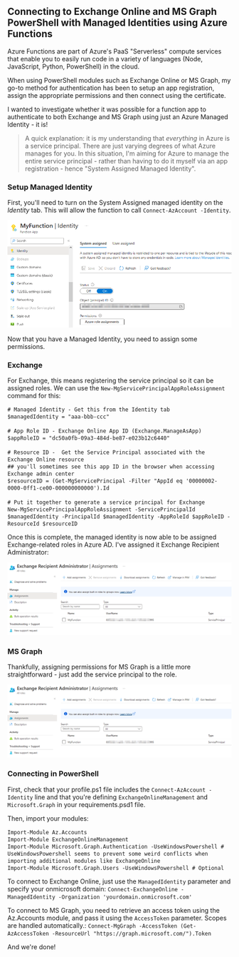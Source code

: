## Connecting to Exchange Online and MS Graph PowerShell with Managed Identities using Azure Functions

Azure Functions are part of Azure's PaaS "Serverless" compute services that enable you to easily run code in a variety of languages (Node, JavaScript, Python, PowerShell) in the cloud.

When using PowerShell modules such as Exchange Online or MS Graph, my go-to method for authentication has been to setup an app registration, assign the appropriate permissions and then connect using the certificate.

I wanted to investigate whether it was possible for a function app to authenticate to both Exchange and MS Graph using just an Azure Managed Identity - it is!

> A quick explanation: it is my understanding that *everything* in Azure is a service principal. There are just varying degrees of what Azure manages for you. In this situation, I'm aiming for Azure to manage the entire service principal - rather than having to do it myself via an app registration - hence "System Assigned Managed Identity".

### Setup Managed Identity

First, you'll need to turn on the System Assigned managed identity on the *Identity* tab. This will allow the function to call `Connect-AzAccount -Identity`.

![identity.png](/img/2022-12-13-func-managed-id/identity.png)

Now that you have a Managed Identity, you need to assign some permissions.

### Exchange

For Exchange, this means registering the service principal so it can be assigned roles. We can use the `New-MgServicePrincipalAppRoleAssignment` command for this:

```
# Managed Identity - Get this from the Identity tab
$managedIdentity = "aaa-bbb-ccc"

# App Role ID - Exchange Online App ID (Exchange.ManageAsApp)
$appRoleID = "dc50a0fb-09a3-484d-be87-e023b12c6440"

# Resource ID -  Get the Service Principal associated with the Exchange Online resource
## you'll sometimes see this app ID in the browser when accessing Exchange admin center
$resourceID = (Get-MgServicePrincipal -Filter "AppId eq '00000002-0000-0ff1-ce00-000000000000').Id

# Put it together to generate a service principal for Exchange
New-MgServicePrincipalAppRoleAssignment -ServicePrincipalId $managedIdentity -PrincipalId $managedIdentity -AppRoleId $appRoleID -ResourceId $resourceID
```

Once this is complete, the managed identity is now able to be assigned Exchange-related roles in Azure AD. I've assigned it Exchange Recipient Administrator:

![exchange-sp.png](/img/2022-12-13-func-managed-id/exchange-sp.png)

### MS Graph

Thankfully, assigning permissions for MS Graph is a little more straightforward - just add the service principal to the role.

![exchange-sp.png](/img/2022-12-13-func-managed-id/exchange-sp.png)

### Connecting in PowerShell

First, check that your profile.ps1 file includes the `Connect-AzAccount -Identity` line and that you're defining `ExchangeOnlineManagement` and `Microsoft.Graph` in your requirements.psd1 file.

Then, import your modules:
```
Import-Module Az.Accounts
Import-Module ExchangeOnlineManagement
Import-Module Microsoft.Graph.Authentication -UseWindowsPowershell # UseWindowsPowershell seems to prevent some weird conflicts when importing additional modules like ExchangeOnline
Import-Module Microsoft.Graph.Users -UseWindowsPowershell # Optional
```

To connect to Exchange Online, just use the `ManagedIdentity` parameter and specify your onmicrosoft domain:
`Connect-ExchangeOnline -ManagedIdentity -Organization 'yourdomain.onmicrosoft.com'`

To connect to MS Graph, you need to retrieve an access token using the Az.Accounts module, and pass it using the `AccessToken` parameter. Scopes are handled automatically.:
`Connect-MgGraph -AccessToken (Get-AzAccessToken -ResourceUrl "https://graph.microsoft.com/").Token`

And we're done!
